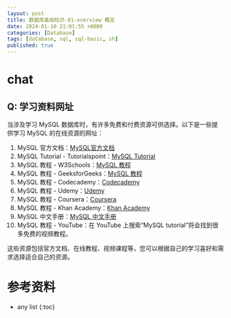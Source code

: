 ```yaml
---
layout: post
title: 数据库基础知识-01-overview 概览
date: 2024-01-10 21:01:55 +0800
categories: [Database]
tags: [database, sql, sql-basic, sh]
published: true
---
```



# chat

## Q: 学习资料网址

当涉及学习 MySQL 数据库时，有许多免费和付费资源可供选择。以下是一些提供学习 MySQL 的在线资源的网址：

1. MySQL 官方文档：[MySQL官方文档](https://dev.mysql.com/doc/)
2. MySQL Tutorial - Tutorialspoint：[MySQL Tutorial](https://www.tutorialspoint.com/mysql/index.htm)
3. MySQL 教程 - W3Schools：[MySQL 教程](https://www.w3schools.com/sql/sql_intro.asp)
4. MySQL 教程 - GeeksforGeeks：[MySQL 教程](https://www.geeksforgeeks.org/mysql-tutorial/)
5. MySQL 教程 - Codecademy：[Codecademy](https://www.codecademy.com/learn/learn-mysql)
6. MySQL 教程 - Udemy：[Udemy](https://www.udemy.com/courses/search/?q=mysql&src=ukw)
7. MySQL 教程 - Coursera：[Coursera](https://www.coursera.org/courses?query=mysql)
8. MySQL 教程 - Khan Academy：[Khan Academy](https://www.khanacademy.org/computing/computer-programming/sql)
9. MySQL 中文手册：[MySQL 中文手册](https://www.mysqlzh.com/)
10. MySQL 教程 - YouTube：在 YouTube 上搜索“MySQL tutorial”将会找到很多免费的视频教程。

这些资源包括官方文档、在线教程、视频课程等，您可以根据自己的学习喜好和需求选择适合自己的资源。


# 参考资料


* any list
{:toc}
